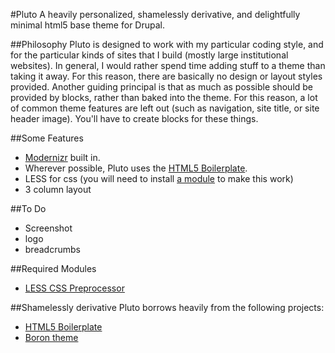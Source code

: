 #Pluto
A heavily personalized, shamelessly derivative, and delightfully minimal html5 base theme for Drupal.

##Philosophy
Pluto is designed to work with my particular coding style, and for the particular kinds of sites that I build (mostly large institutional websites). In general, I would rather spend time adding stuff to a theme than taking it away. For this reason, there are basically no design or layout styles provided. Another guiding principal is that as much as possible should be provided by blocks, rather than baked into the theme. For this reason, a lot of common theme features are left out (such as navigation, site title, or site header image). You'll have to create blocks for these things.

##Some Features
- [Modernizr](http://modernizr.com/) built in.
- Wherever possible, Pluto uses the [HTML5 Boilerplate](http://html5boilerplate.com/).
- LESS for css (you will need to install [a module](http://drupal.org/project/less) to make this work)
- 3 column layout

##To Do
- Screenshot
- logo
- breadcrumbs

##Required Modules
- [LESS CSS Preprocessor](http://drupal.org/project/less)

##Shamelessly derivative
Pluto borrows heavily from the following projects:
- [HTML5 Boilerplate](http://html5boilerplate.com/)
- [Boron theme](http://drupal.org/project/boron)
